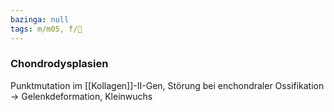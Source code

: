 ```yaml
---
bazinga: null
tags: m/m05, f/🧬
---
```

### Chondrodysplasien
Punktmutation im [[Kollagen]]-II-Gen, Störung bei enchondraler Ossifikation → Gelenkdeformation, Kleinwuchs